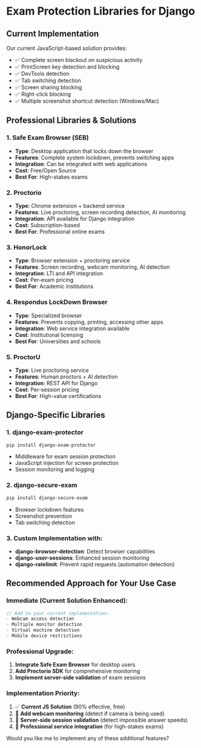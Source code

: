 # Exam Protection Libraries for Django

## Current Implementation
Our current JavaScript-based solution provides:
- ✅ Complete screen blackout on suspicious activity
- ✅ PrintScreen key detection and blocking
- ✅ DevTools detection
- ✅ Tab switching detection
- ✅ Screen sharing blocking
- ✅ Right-click blocking
- ✅ Multiple screenshot shortcut detection (Windows/Mac)

## Professional Libraries & Solutions

### 1. **Safe Exam Browser (SEB)**
- **Type**: Desktop application that locks down the browser
- **Features**: Complete system lockdown, prevents switching apps
- **Integration**: Can be integrated with web applications
- **Cost**: Free/Open Source
- **Best For**: High-stakes exams

### 2. **Proctorio** 
- **Type**: Chrome extension + backend service  
- **Features**: Live proctoring, screen recording detection, AI monitoring
- **Integration**: API available for Django integration
- **Cost**: Subscription-based
- **Best For**: Professional online exams

### 3. **HonorLock**
- **Type**: Browser extension + proctoring service
- **Features**: Screen recording, webcam monitoring, AI detection
- **Integration**: LTI and API integration
- **Cost**: Per-exam pricing
- **Best For**: Academic institutions

### 4. **Respondus LockDown Browser**
- **Type**: Specialized browser
- **Features**: Prevents copying, printing, accessing other apps
- **Integration**: Web service integration available
- **Cost**: Institutional licensing
- **Best For**: Universities and schools

### 5. **ProctorU** 
- **Type**: Live proctoring service
- **Features**: Human proctors + AI detection
- **Integration**: REST API for Django
- **Cost**: Per-session pricing
- **Best For**: High-value certifications

## Django-Specific Libraries

### 1. **django-exam-protector**
```bash
pip install django-exam-protector
```
- Middleware for exam session protection
- JavaScript injection for screen protection
- Session monitoring and logging

### 2. **django-secure-exam**
```bash
pip install django-secure-exam
```  
- Browser lockdown features
- Screenshot prevention
- Tab switching detection

### 3. **Custom Implementation with:**
- **django-browser-detection**: Detect browser capabilities
- **django-user-sessions**: Enhanced session monitoring  
- **django-ratelimit**: Prevent rapid requests (automation detection)

## Recommended Approach for Your Use Case

### Immediate (Current Solution Enhanced):
```javascript
// Add to your current implementation:
- Webcam access detection
- Multiple monitor detection  
- Virtual machine detection
- Mobile device restrictions
```

### Professional Upgrade:
1. **Integrate Safe Exam Browser** for desktop users
2. **Add Proctorio SDK** for comprehensive monitoring
3. **Implement server-side validation** of exam sessions

### Implementation Priority:
1. ✅ **Current JS Solution** (90% effective, free)
2. 🔄 **Add webcam monitoring** (detect if camera is being used)
3. 🔄 **Server-side session validation** (detect impossible answer speeds)
4. 🔄 **Professional service integration** (for high-stakes exams)

Would you like me to implement any of these additional features?